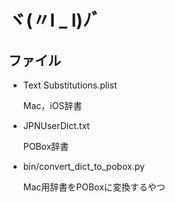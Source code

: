# ヾ(〃l _ l)ﾉﾞ

## ファイル

- Text Substitutions.plist

  Mac，iOS辞書

- JPNUserDict.txt

  POBox辞書

- bin/convert_dict_to_pobox.py

  Mac用辞書をPOBoxに変換するやつ
